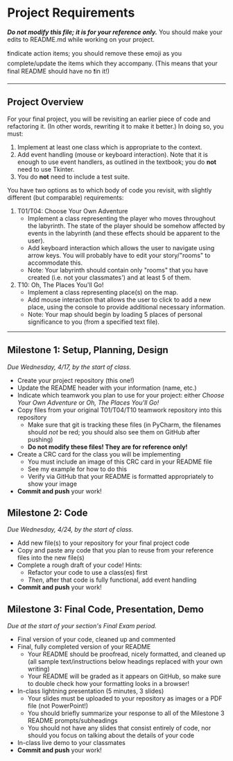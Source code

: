 # Project Requirements
**_Do not modify this file; it is for your reference only._** You should make your edits to README.md while working on your project. 

❗️indicate action items; you should remove these emoji as you complete/update the items which they accompany. (This means that your final README should have no ❗️in it!)

---

## Project Overview

For your final project, you will be revisiting an earlier piece of code and refactoring it. (In other words, rewriting it to make it better.) In doing so, you must:
1. Implement at least one class which is appropriate to the context.
2. Add event handling (mouse or keyboard interaction). Note that it is enough to use event handlers, as outlined in the textbook; you do **not** need to use Tkinter.
3. You do **not** need to include a test suite.

You have two options as to which body of code you revisit, with slightly different (but comparable) requirements:
1. T01/T04: Choose Your Own Adventure
    - Implement a class representing the player who moves throughout the labyrinth. The state of the player should be somehow affected by events in the labyrinth (and these effects should be apparent to the user).
    - Add keyboard interaction which allows the user to navigate using arrow keys. You will probably have to edit your story/"rooms" to accommodate this. 
    - Note: Your labyrinth should contain only "rooms" that you have created (i.e. not your classmates') and at least 5 of them.
2. T10: Oh, The Places You'll Go!
    - Implement a class representing place(s) on the map. 
    - Add mouse interaction that allows the user to click to add a new place, using the console to provide additional necessary information.
    - Note: Your map should begin by loading 5 places of personal significance to you (from a specified text file).

---

## Milestone 1: Setup, Planning, Design
*Due Wednesday, 4/17, by the start of class.*

- Create your project repository (this one!) 
- Update the README header with your information (name, etc.)
- Indicate which teamwork you plan to use for your project: either *Choose Your Own Adventure* or *Oh, The Places You'll Go!*
- Copy files from your original T01/T04/T10 teamwork repository into this repository
    - Make sure that git is tracking these files (in PyCharm, the filenames should *not* be red; you should also see them on GitHub after pushing)
    - **Do not modify these files! They are for reference only!**
- Create a CRC card for the class you will be implementing
    - You must include an image of this CRC card in your README file
    - See my example for how to do this
    - Verify via GitHub that your README is formatted appropriately to show your image
- **Commit and push** your work!

## Milestone 2: Code
*Due Wednesday, 4/24, by the start of class.*

- Add new file(s) to your repository for your final project code
- Copy and paste any code that you plan to reuse from your reference files into the new file(s)
- Complete a rough draft of your code! Hints:
    - Refactor your code to use a class(es) first
    - *Then*, after that code is fully functional, add event handling
- **Commit and push** your work!

## Milestone 3: Final Code, Presentation, Demo
*Due at the start of your section's Final Exam period.*

- Final version of your code, cleaned up and commented
- Final, fully completed version of your README 
    - Your README should be proofread, nicely formatted, and cleaned up (all sample text/instructions below headings replaced with your own writing)
    - Your README will be graded as it appears on GitHub, so make sure to double check how your formatting looks in a browser!
- In-class lightning presentation (5 minutes, 3 slides)
    - Your slides must be uploaded to your repository as images or a PDF file (not PowerPoint!)
    - You should briefly summarize your response to all of the Milestone 3 README prompts/subheadings
    - You should not have any slides that consist entirely of code, nor should you focus on talking about the details of your code
- In-class live demo to your classmates
- **Commit and push** your work!
